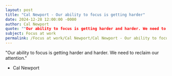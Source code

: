 ```yaml
---
layout: post
title: "Cal Newport - Our ability to focus is getting harder"
date: 2024-12-28 12:00:00 -0000
author: Cal Newport
quote: ""Our ability to focus is getting harder and harder. We need to reclaim our attention.""
subject: Focus at work
permalink: /Focus at work/Cal Newport/Cal Newport - Our ability to focus is getting harder
---
```


"Our ability to focus is getting harder and harder. We need to reclaim our attention."

- Cal Newport
